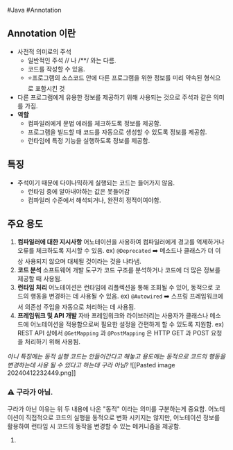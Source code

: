 #Java #Annotation

## Annotation 이란

* 사전적 의미로의 주석
	* 일반적인 주석 // 나 /\*\*/ 와는 다름.
	* 코드를 작성할 수 있음.
	* ⭐프로그램의 소스코드 안에 다른 프로그램을 위한 정보를 미리 약속된 형식으로 포함시킨 것
* 다른 프로그램에게 유용한 정보를 제공하기 위해 사용되는 것으로 주석과 같은 의미를 가짐.
* **역할**
	* 컴파일러에게 문법 에러를 체크하도록 정보를 제공함.
	* 프로그램을 빌드할 때 코드를 자동으로 생성할 수 있도록 정보를 제공함.
	* 런타임에 특정 기능을 실행하도록 정보를 제공함.

## 특징

* 주석이기 때문에 다이나믹하게 실행되는 코드는 들어가지 않음.
	* 런타임 중에 알아내야하는 값은 못들어감
	* 컴파일러 수준에서 해석되거나, 완전히 정적이여야함.


## 주요 용도
1. **컴파일러에 대한 지시사항**
	어노테이션을 사용하여 컴파일러에게 경고를 억제하거나 오류를 체크하도록 지시할 수 있음. 
		ex) `@Deprecated` ➡️ 메소드나 클래스가 더 이상 사용되지 않으며 대체될 것이라는 것을 나타냄.
2. **코드 분석**
	소프트웨어 개발 도구가 코드 구조를 분석하거나 코드에 더 많은 정보를 제공할 때 사용됨.
3. **런타임 처리**
	어노테이션은 런타임에 리플렉션을 통해 조회될 수 있어, 동적으로 코드의 행동을 변경하는 데 사용될 수 있음. 
		ex) `@Autowired` ➡️ 스프링 프레임워크에서 의존성 주입을 자동으로 처리하는 데 사용됨.
4. **프레임워크 및 API 개발**
	자바 프레임워크와 라이브러리는 사용자가 클래스나 메소드에 어노테이션을 적용함으로써 필요한 설정을 간편하게 할 수 있도록 지원함. 
		ex) REST API 상에서 `@GetMapping` 과 `@PostMapping` 은 HTTP GET 과 POST 요청을 처리하기 위해 사용됨.


_아니 특징에는 동적 실행 코드는 안들어간다고 해놓고 용도에는 동적으로 코드의 행동을 변경하는데 사용 될 수 있다고 하는데 구라 아님?_
![[Pasted image 20240412232449.png]]

### ⚠️ 구라가 아님.
구라가 아닌 이유는 위 두 내용에 나온 "동적" 이라는 의미를 구분하는게 중요함.
어노테이션이 직접적으로 코드의 실행을 동적으로 변화 시키지는 않지만, 어노테이션 정보를 활용하여 런타임 시 코드의 동작을 변경할 수 있는 메커니즘을 제공함.

1. 
